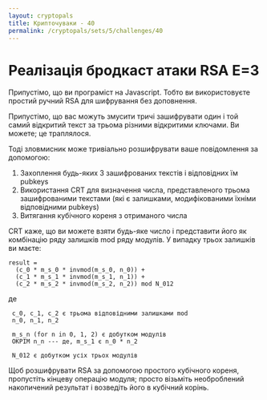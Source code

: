 ```yaml
---
layout: cryptopals
title: Крипточуваки - 40
permalink: /cryptopals/sets/5/challenges/40
---
```


# Реалізація бродкаст атаки RSA E=3

Припустімо, що ви програміст на Javascript. Тобто ви використовуєте простий ручний RSA для шифрування без доповнення.

Припустімо, що вас можуть змусити тричі зашифрувати один і той самий відкритий текст за трьома різними відкритими ключами. Ви можете; це траплялося.

Тоді зловмисник може тривіально розшифрувати ваше повідомлення за допомогою:

1. Захоплення будь-яких 3 зашифрованих текстів і відповідних їм pubkeys
2. Використання CRT для визначення числа, представленого трьома зашифрованими текстами (які є залишками, модифікованими їхніми відповідними pubkeys)
3. Витягання кубічного кореня з отриманого числа

CRT каже, що ви можете взяти будь-яке число і представити його як комбінацію ряду залишків mod ряду модулів. У випадку трьох залишків ви маєте:

```
result =
  (c_0 * m_s_0 * invmod(m_s_0, n_0)) +
  (c_1 * m_s_1 * invmod(m_s_1, n_1)) +
  (c_2 * m_s_2 * invmod(m_s_2, n_2)) mod N_012
```

де

```
 c_0, c_1, c_2 є трьома відповідними залишками mod
 n_0, n_1, n_2

 m_s_n (for n in 0, 1, 2) є добутком модулів
 ОКРІМ n_n --- де, m_s_1 є n_0 * n_2

 N_012 є добутком усіх трьох модулів
```

Щоб розшифрувати RSA за допомогою простого кубічного кореня, пропустіть кінцеву операцію модуля; просто візьміть необроблений накопичений результат і возведіть його в кубічний корінь.